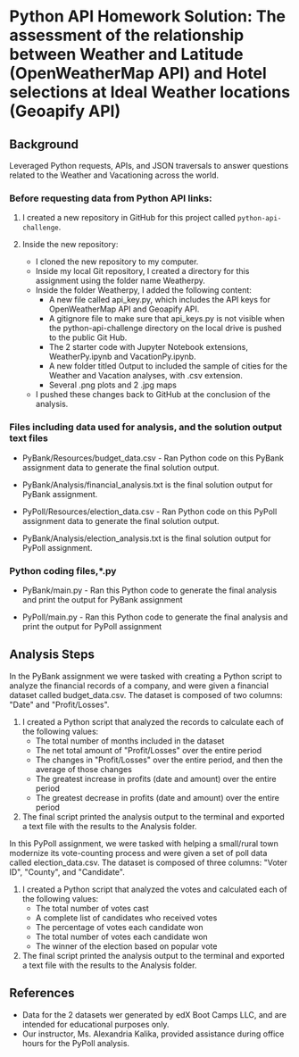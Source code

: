 # Python API Homework Solution: The assessment of the relationship between Weather and Latitude (OpenWeatherMap API) and Hotel selections at Ideal Weather locations (Geoapify API)

## Background

Leveraged Python requests, APIs, and JSON traversals to answer questions related to the Weather and Vacationing across the world.

### Before requesting data from Python API links:

1. I created a new repository in GitHub for this project called `python-api-challenge`. 

2. Inside the new repository:
    * I cloned the new repository to my computer.
    * Inside my local Git repository, I created a directory for this assignment using the folder name Weatherpy.
    * Inside the folder Weatherpy, I added the following content:
      -	A new file called api_key.py, which includes the API keys for OpenWeatherMap API and Geoapify API.
      -	A gitignore file to make sure that api_keys.py is not visible when the python-api-challenge directory on the local drive is pushed to the public Git Hub.
      -	The 2 starter code with Jupyter Notebook extensions, WeatherPy.ipynb and VacationPy.ipynb.
      -	A new folder titled Output to included the sample of cities for the Weather and Vacation analyses, with .csv extension.
      -	Several .png plots and 2 .jpg maps
    * I pushed these changes back to GitHub at the conclusion of the analysis. 

### Files including data used for analysis, and the solution output text files

* PyBank/Resources/budget_data.csv - Ran Python code on this PyBank assignment data to generate the final solution output.  
* PyBank/Analysis/financial_analysis.txt is the final solution output for PyBank assignment.

* PyPoll/Resources/election_data.csv - Ran Python code on this PyPoll assignment data to generate the final solution output.  
* PyBank/Analysis/election_analysis.txt is the final solution output for PyPoll assignment.

### Python coding files,*.py

* PyBank/main.py - Ran this Python code to generate the final analysis and print the output for PyBank assignment

* PyPoll/main.py - Ran this Python code to generate the final analysis and print the output for PyPoll assignment 

## Analysis Steps
In the PyBank assignment we were tasked with creating a Python script to analyze the financial records of a company, and were given a financial dataset called budget_data.csv. The dataset is composed of two columns: "Date" and "Profit/Losses".
1. I created a Python script that analyzed the records to calculate each of the following values:
	* The total number of months included in the dataset
	* The net total amount of "Profit/Losses" over the entire period
	* The changes in "Profit/Losses" over the entire period, and then the average of those changes
	* The greatest increase in profits (date and amount) over the entire period
	* The greatest decrease in profits (date and amount) over the entire period
2. The final script printed the analysis output to the terminal and exported a text file with the results to the Analysis folder.

In this PyPoll assignment, we were tasked with helping a small/rural town modernize its vote-counting process and were given a set of poll data called election_data.csv. The dataset is composed of three columns: "Voter ID", "County", and "Candidate". 
1. I created a Python script that analyzed the votes and calculated each of the following values:
	* The total number of votes cast
	* A complete list of candidates who received votes
	* The percentage of votes each candidate won
	* The total number of votes each candidate won
	* The winner of the election based on popular vote
2. The final script printed the analysis output to the terminal and exported a text file with the results to the Analysis folder.

## References

* Data for the 2 datasets wer generated by edX Boot Camps LLC, and are intended for educational purposes only.
* Our instructor, Ms. Alexandria Kalika, provided assistance during office hours for the PyPoll analysis.
